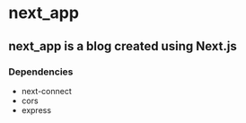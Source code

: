 # next_app
## next_app is a blog created using Next.js

### Dependencies
   - next-connect
   - cors
   - express
